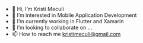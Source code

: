 - 👋 Hi, I’m Kristi Meculi
- 👀 I’m interested in Mobile Application Development
- 🌱 I’m currently working in Flutter and Xamarin
- 💞️ I’m looking to collaborate on ...
- 📫 How to reach me kristimeculi@gmail.com

<!---
kristimeculi/kristimeculi is a ✨ special ✨ repository because its `README.md` (this file) appears on your GitHub profile.
You can click the Preview link to take a look at your changes.
--->
